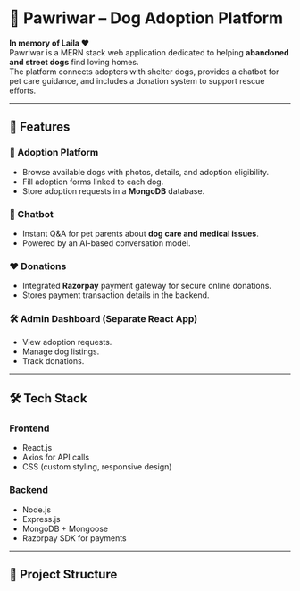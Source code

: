 # 🐾 Pawriwar – Dog Adoption Platform

**In memory of Laila ❤️**  
Pawriwar is a MERN stack web application dedicated to helping **abandoned and street dogs** find loving homes.  
The platform connects adopters with shelter dogs, provides a chatbot for pet care guidance, and includes a donation system to support rescue efforts.

---

## 🚀 Features

### 🐶 Adoption Platform
- Browse available dogs with photos, details, and adoption eligibility.
- Fill adoption forms linked to each dog.
- Store adoption requests in a **MongoDB** database.

### 💬 Chatbot
- Instant Q&A for pet parents about **dog care and medical issues**.
- Powered by an AI-based conversation model.

### ❤️ Donations
- Integrated **Razorpay** payment gateway for secure online donations.
- Stores payment transaction details in the backend.

### 🛠 Admin Dashboard (Separate React App)
- View adoption requests.
- Manage dog listings.
- Track donations.

---

## 🛠 Tech Stack

### **Frontend**
- React.js
- Axios for API calls
- CSS (custom styling, responsive design)

### **Backend**
- Node.js
- Express.js
- MongoDB + Mongoose
- Razorpay SDK for payments

---

## 📂 Project Structure

